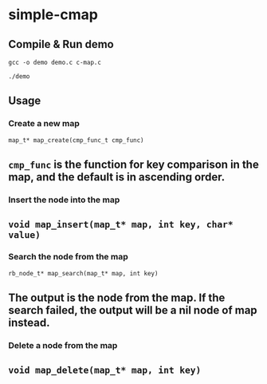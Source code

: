 # simple-cmap
## Compile & Run demo
`gcc -o demo demo.c c-map.c`

`./demo`
## Usage
### Create a new map
`map_t* map_create(cmp_func_t cmp_func)`

`cmp_func` is the function for key comparison in the map, and the default is in ascending order.
---
### Insert the node into the map
`void map_insert(map_t* map, int key, char* value)`
---
### Search the node from the map
`rb_node_t* map_search(map_t* map, int key)`

The output is the node from the map. If the search failed, the output will be a nil node of map instead.
---
### Delete a node from the map
`void map_delete(map_t* map, int key)`
---
